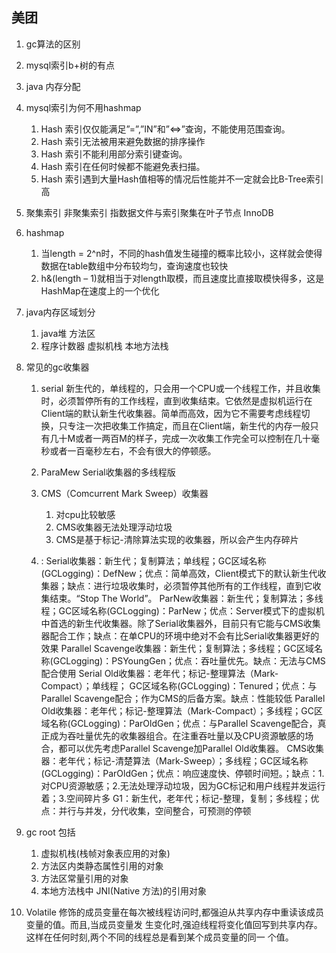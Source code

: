 ## 美团
1. gc算法的区别
2. mysql索引b+树的有点
3. java 内存分配
4. mysql索引为何不用hashmap
	1. Hash 索引仅仅能满足”=”,”IN”和”<=>”查询，不能使用范围查询。
	2. Hash 索引无法被用来避免数据的排序操作
	3. Hash 索引不能利用部分索引键查询。
	4. Hash 索引在任何时候都不能避免表扫描。
	5. Hash 索引遇到大量Hash值相等的情况后性能并不一定就会比B-Tree索引高
5.  聚集索引 非聚集索引 指数据文件与索引聚集在叶子节点 InnoDB
6. hashmap
	1. 当length = 2^n时，不同的hash值发生碰撞的概率比较小，这样就会使得数据在table数组中分布较均匀，查询速度也较快
	2. h&(length – 1)就相当于对length取模，而且速度比直接取模快得多，这是HashMap在速度上的一个优化
7. java内存区域划分
    1. java堆 方法区
    2. 程序计数器 虚拟机栈 本地方法栈

8. 常见的gc收集器
    1. serial   新生代的，单线程的，只会用一个CPU或一个线程工作，并且收集时，必须暂停所有的工作线程，直到收集结束。它依然是虚拟机运行在Client端的默认新生代收集器。简单而高效，因为它不需要考虑线程切换，只专注一次把收集工作搞定，而且在Client端，新生代的内存一般只有几十M或者一两百M的样子，完成一次收集工作完全可以控制在几十毫秒或者一百毫秒左右，不会有很大的停顿感。
    2. ParaMew  Serial收集器的多线程版
    3. CMS（Comcurrent Mark Sweep）收集器
        1. 对cpu比较敏感
        2. CMS收集器无法处理浮动垃圾
        3. CMS是基于标记-清除算法实现的收集器，所以会产生内存碎片
        
    4. : Serial收集器：新生代；复制算法；单线程；GC区域名称(GCLogging)：DefNew；优点：简单高效，Client模式下的默认新生代收集器；缺点：进行垃圾收集时，必须暂停其他所有的工作线程，直到它收集结束。“Stop The World”。
ParNew收集器：新生代；复制算法；多线程；GC区域名称(GCLogging)：ParNew；优点：Server模式下的虚拟机中首选的新生代收集器。除了Serial收集器外，目前只有它能与CMS收集器配合工作；缺点：在单CPU的环境中绝对不会有比Serial收集器更好的效果
Parallel Scavenge收集器：新生代；复制算法；多线程；GC区域名称(GCLogging)：PSYoungGen；优点：吞吐量优先。缺点：无法与CMS配合使用
Serial Old收集器：老年代；标记-整理算法（Mark-Compact）；单线程；
GC区域名称(GCLogging)：Tenured；优点：与Parallel Scavenge配合；作为CMS的后备方案。缺点：性能较低
Parallel Old收集器：老年代；标记-整理算法（Mark-Compact）；多线程；GC区域名称(GCLogging)：ParOldGen；优点：与Parallel Scavenge配合，真正成为吞吐量优先的收集器组合。在注重吞吐量以及CPU资源敏感的场合，都可以优先考虑Parallel Scavenge加Parallel Old收集器。
CMS收集器：老年代；标记-清楚算法（Mark-Sweep）；多线程；GC区域名称(GCLogging)：ParOldGen；优点：响应速度快、停顿时间短。；缺点：1.对CPU资源敏感；2.无法处理浮动垃圾，因为GC标记和用户线程并发运行着；3.空间碎片多
G1：新生代，老年代；标记-整理，复制；多线程；优点：并行与并发，分代收集，空间整合，可预测的停顿

9. gc root 包括
    1. 虚拟机栈(栈帧对象表应用的对象)
    2. 方法区内类静态属性引用的对象
    3. 方法区常量引用的对象
    4. 本地方法栈中 JNI(Native 方法)的引用对象
10. Volatile 修饰的成员变量在每次被线程访问时,都强迫从共享内存中重读该成员变量的值。而且,当成员变量发 生变化时,强迫线程将变化值回写到共享内存。这样在任何时刻,两个不同的线程总是看到某个成员变量的同一 个值。

